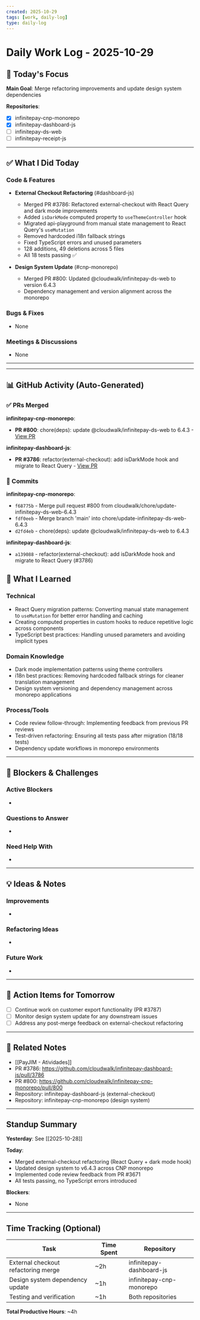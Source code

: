 ```yaml
---
created: 2025-10-29
tags: [work, daily-log]
type: daily-log
---
```


# Daily Work Log - 2025-10-29

## 🎯 Today's Focus

**Main Goal**: Merge refactoring improvements and update design system dependencies

**Repositories**:
- [x] infinitepay-cnp-monorepo
- [x] infinitepay-dashboard-js
- [ ] infinitepay-ds-web
- [ ] infinitepay-receipt-js

---

## ✅ What I Did Today

### Code & Features
- **External Checkout Refactoring** (#dashboard-js)
  - Merged PR #3786: Refactored external-checkout with React Query and dark mode improvements
  - Added `isDarkMode` computed property to `useThemeController` hook
  - Migrated api-playground from manual state management to React Query's `useMutation`
  - Removed hardcoded i18n fallback strings
  - Fixed TypeScript errors and unused parameters
  - 128 additions, 49 deletions across 5 files
  - All 18 tests passing ✅

- **Design System Update** (#cnp-monorepo)
  - Merged PR #800: Updated @cloudwalk/infinitepay-ds-web to version 6.4.3
  - Dependency management and version alignment across the monorepo

### Bugs & Fixes
- None

### Meetings & Discussions
- None

---


---

## 📊 GitHub Activity (Auto-Generated)


### ✅ PRs Merged
**infinitepay-cnp-monorepo**:
- **PR #800**: chore(deps): update @cloudwalk/infinitepay-ds-web to 6.4.3 - [View PR](https://github.com/cloudwalk/infinitepay-cnp-monorepo/pull/800)

**infinitepay-dashboard-js**:
- **PR #3786**: refactor(external-checkout): add isDarkMode hook and migrate to React Query - [View PR](https://github.com/cloudwalk/infinitepay-dashboard-js/pull/3786)



### 📝 Commits
**infinitepay-cnp-monorepo**:
- `f68775b` - Merge pull request #800 from cloudwalk/chore/update-infinitepay-ds-web-6.4.3
- `fdf0eeb` - Merge branch 'main' into chore/update-infinitepay-ds-web-6.4.3
- `d2fd4eb` - chore(deps): update @cloudwalk/infinitepay-ds-web to 6.4.3

**infinitepay-dashboard-js**:
- `a139088` - refactor(external-checkout): add isDarkMode hook and migrate to React Query (#3786)



## 🧠 What I Learned

### Technical
- React Query migration patterns: Converting manual state management to `useMutation` for better error handling and caching
- Creating computed properties in custom hooks to reduce repetitive logic across components
- TypeScript best practices: Handling unused parameters and avoiding implicit types

### Domain Knowledge
- Dark mode implementation patterns using theme controllers
- i18n best practices: Removing hardcoded fallback strings for cleaner translation management
- Design system versioning and dependency management across monorepo applications

### Process/Tools
- Code review follow-through: Implementing feedback from previous PR reviews
- Test-driven refactoring: Ensuring all tests pass after migration (18/18 tests)
- Dependency update workflows in monorepo environments

---

## 🚧 Blockers & Challenges

### Active Blockers
-

### Questions to Answer
-

### Need Help With
-

---

## 💡 Ideas & Notes

### Improvements
-

### Refactoring Ideas
-

### Future Work
-

---

## 📝 Action Items for Tomorrow

- [ ] Continue work on customer export functionality (PR #3787)
- [ ] Monitor design system update for any downstream issues
- [ ] Address any post-merge feedback on external-checkout refactoring

---

## 🔗 Related Notes

- [[PayJIM - Atividades]]
- PR #3786: https://github.com/cloudwalk/infinitepay-dashboard-js/pull/3786
- PR #800: https://github.com/cloudwalk/infinitepay-cnp-monorepo/pull/800
- Repository: infinitepay-dashboard-js (external-checkout)
- Repository: infinitepay-cnp-monorepo (design system)

---

## Standup Summary

**Yesterday**:
See [[2025-10-28]]

**Today**:
- Merged external-checkout refactoring (React Query + dark mode hook)
- Updated design system to v6.4.3 across CNP monorepo
- Implemented code review feedback from PR #3671
- All tests passing, no TypeScript errors introduced

**Blockers**:
- None

---

## Time Tracking (Optional)

| Task | Time Spent | Repository |
|------|------------|------------|
| External checkout refactoring merge | ~2h | infinitepay-dashboard-js |
| Design system dependency update | ~1h | infinitepay-cnp-monorepo |
| Testing and verification | ~1h | Both repositories |

**Total Productive Hours**: ~4h
